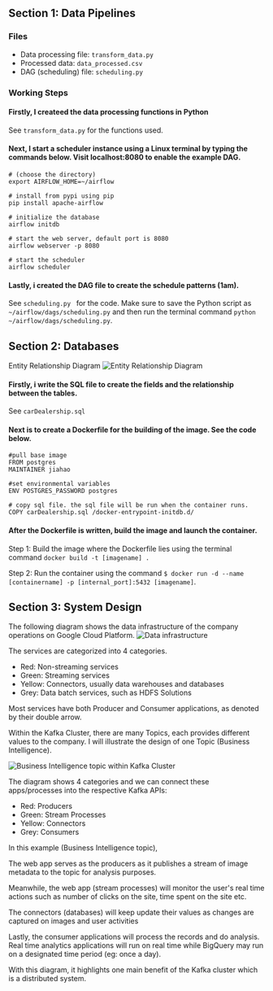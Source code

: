 ## Section 1: Data Pipelines

### Files
- Data processing file: `transform_data.py`
- Processed data: `data_processed.csv`
- DAG (scheduling) file: `scheduling.py`

### Working Steps
#### Firstly, I createed the data processing functions in Python
See `transform_data.py` for the functions used.

#### Next, I start a scheduler instance using a Linux terminal by typing the commands below. Visit localhost:8080 to enable the example DAG.
```
# (choose the directory)
export AIRFLOW_HOME=~/airflow

# install from pypi using pip
pip install apache-airflow

# initialize the database
airflow initdb

# start the web server, default port is 8080
airflow webserver -p 8080

# start the scheduler
airflow scheduler
```
#### Lastly, i created the DAG file to create the schedule patterns (1am).
See `scheduling.py ` for the code.
Make sure to save the Python script as `~/airflow/dags/scheduling.py` and then run the terminal command `python ~/airflow/dags/scheduling.py`. 



## Section 2: Databases
Entity Relationship Diagram
![Entity Relationship Diagram](https://raw.githubusercontent.com/jiahao25/Govtech-Data-Engineer-Test/master/images/Entity%20relationship%20diagram%203.JPG "Entity Relationship Diagram")

#### Firstly, i write the SQL file to create the fields and the relationship between the tables.
See `carDealership.sql`

#### Next is to create a Dockerfile for the building of the image. See the code below.
```
#pull base image
FROM postgres
MAINTAINER jiahao

#set environmental variables
ENV POSTGRES_PASSWORD postgres

# copy sql file. the sql file will be run when the container runs.
COPY carDealership.sql /docker-entrypoint-initdb.d/
```

#### After the Dockerfile is written, build the image and launch the container.
Step 1: Build the image where the Dockerfile lies using the terminal command `docker build -t [imagename] .`

Step 2: Run the container using the command `$ docker run -d --name [containername] -p [internal_port]:5432 [imagename]`.



## Section 3: System Design

The following diagram shows the data infrastructure of the company operations on Google Cloud Platform.
![](https://raw.githubusercontent.com/jiahao25/Govtech-Data-Engineer-Test/master/images/architecture.JPG "Data infrastructure")

The services are categorized into 4 categories.
- Red: Non-streaming services
- Green: Streaming services
- Yellow: Connectors, usually data warehouses and databases
- Grey: Data batch services, such as HDFS Solutions

Most services have both Producer and Consumer applications, as denoted by their double arrow.

Within the Kafka Cluster, there are many Topics, each provides different values to the company. I will illustrate the design of one Topic (Business Intelligence).

![](https://raw.githubusercontent.com/jiahao25/Govtech-Data-Engineer-Test/master/images/BItopic.JPG "Business Intelligence topic within Kafka Cluster")


The diagram shows 4 categories and we can connect these apps/processes into the respective Kafka APIs:
- Red: Producers
- Green: Stream Processes
- Yellow: Connectors
- Grey: Consumers

In this example (Business Intelligence topic),

The web app serves as the producers as it publishes a stream of image metadata to the topic for analysis purposes.

Meanwhile, the web app (stream processes) will monitor the user's real time actions such as number of clicks on the site, time spent on the site etc. 

The connectors (databases) will keep update their values as changes are captured on images and user activities

Lastly, the consumer applications will process the records and do analysis. Real time analytics applications will run on real time while BigQuery may run on a designated time period (eg: once a day).

With this diagram, it highlights one main benefit of the Kafka cluster which is a distributed system.
